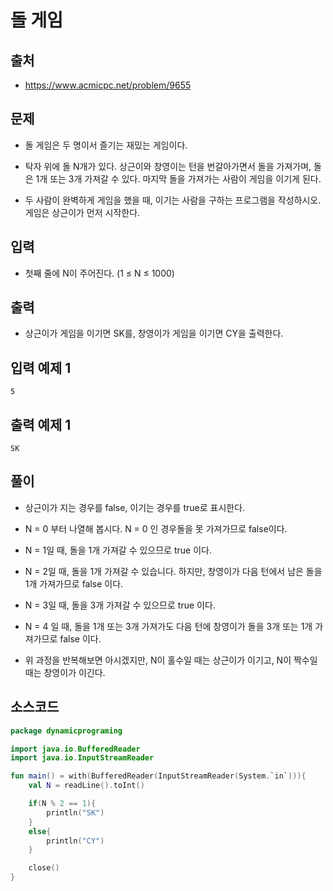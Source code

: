 # 돌 게임

## 출처

* https://www.acmicpc.net/problem/9655

## 문제

* 돌 게임은 두 명이서 즐기는 재밌는 게임이다.

* 탁자 위에 돌 N개가 있다. 상근이와 창영이는 턴을 번갈아가면서 돌을 가져가며, 돌은 1개 또는 3개 가져갈 수 있다. 마지막 돌을 가져가는 사람이 게임을 이기게 된다.

* 두 사람이 완벽하게 게임을 했을 때, 이기는 사람을 구하는 프로그램을 작성하시오. 게임은 상근이가 먼저 시작한다.

## 입력

* 첫째 줄에 N이 주어진다. (1 ≤ N ≤ 1000)

## 출력

* 상근이가 게임을 이기면 SK를, 창영이가 게임을 이기면 CY을 출력한다.

## 입력 예제 1

```
5
```

## 출력 예제 1

```
SK
```

## 풀이

* 상근이가 지는 경우를 false, 이기는 경우를 true로 표시한다.

* N = 0 부터 나열해 봅시다. N = 0 인 경우돌을 못 가져가므로 false이다.

* N = 1일 때, 돌을 1개 가져갈 수 있으므로 true 이다.

* N = 2일 때, 돌을 1개 가져갈 수 있습니다. 하지만, 창영이가 다음 턴에서 남은 돌을 1개 가져가므로 false 이다.

* N = 3일 때, 돌을 3개 가져갈 수 있으므로 true 이다.

* N = 4 일 때, 돌을 1개 또는 3개 가져가도 다음 턴에 창영이가 돌을 3개 또는 1개 가져가므로 false 이다.

* 위 과정을 반복해보면 아시겠지만, N이 홀수일 때는 상근이가 이기고, N이 짝수일 때는 창영이가 이긴다.

## 소스코드

```kotlin
package dynamicprograming

import java.io.BufferedReader
import java.io.InputStreamReader

fun main() = with(BufferedReader(InputStreamReader(System.`in`))){
    val N = readLine().toInt()

    if(N % 2 == 1){
        println("SK")
    }
    else{
        println("CY")
    }

    close()
}
```
